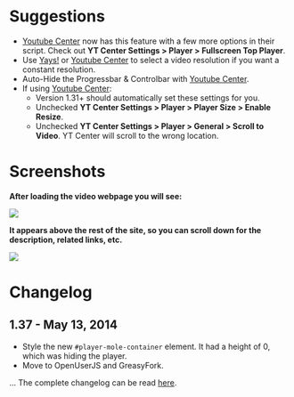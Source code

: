 # Suggestions
* [Youtube Center](https://github.com/YePpHa/YouTubeCenter/wiki) now has this feature with a few more options in their script. Check out **YT Center Settings > Player > Fullscreen Top Player**.
* Use [Yays!](http://eugenox.appspot.com/script/yays) or [Youtube Center](https://github.com/YePpHa/YouTubeCenter/wiki) to select a video resolution if you want a constant resolution.
* Auto-Hide the Progressbar & Controlbar with [Youtube Center](https://github.com/YePpHa/YouTubeCenter/wiki).
* If using [Youtube Center](https://github.com/YePpHa/YouTubeCenter/wiki):
  *  Version 1.31+ should automatically set these settings for you.
    *   Unchecked **YT Center Settings > Player > Player Size > Enable Resize**.
    *   Unchecked **YT Center Settings > Player > General > Scroll to Video**. YT Center will scroll to the wrong location.

# Screenshots

**After loading the video webpage you will see:**

![](http://i.imgur.com/ja8Kx.jpg)

**It appears above the rest of the site, so you can scroll down for the description, related links, etc.**

![](http://i.imgur.com/RiodhIb.jpg)

# Changelog

## 1.37 - May 13, 2014

* Style the new `#player-mole-container` element. It had a height of 0, which was hiding the player.
* Move to OpenUserJS and GreasyFork.

... The complete changelog can be read [here](https://github.com/Zren/ResizeYoutubePlayerToWindowSize/blob/master/changelog.md).
